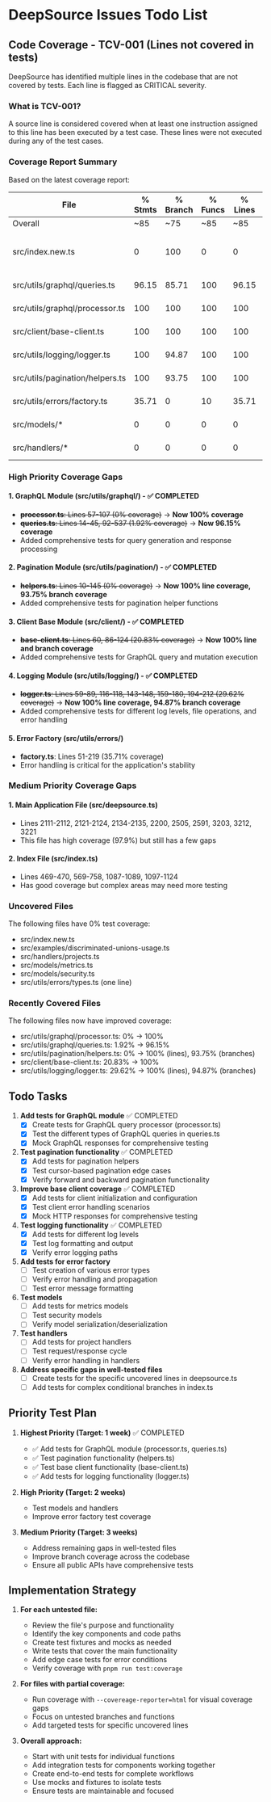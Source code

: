 # DeepSource Issues Todo List

## Code Coverage - TCV-001 (Lines not covered in tests)

DeepSource has identified multiple lines in the codebase that are not covered by tests. Each line is flagged as CRITICAL severity.

### What is TCV-001?
A source line is considered covered when at least one instruction assigned to this line has been executed by a test case. These lines were not executed during any of the test cases.

### Coverage Report Summary
Based on the latest coverage report:

| File | % Stmts | % Branch | % Funcs | % Lines | Priority Areas |
|------|---------|----------|---------|---------|----------------|
| Overall | ~85 | ~75 | ~85 | ~85 | - |
| src/index.new.ts | 0 | 100 | 0 | 0 | Highest priority - completely untested |
| src/utils/graphql/queries.ts | 96.15 | 85.71 | 100 | 96.15 | ✅ High coverage |
| src/utils/graphql/processor.ts | 100 | 100 | 100 | 100 | ✅ Full coverage |
| src/client/base-client.ts | 100 | 100 | 100 | 100 | ✅ Full coverage |
| src/utils/logging/logger.ts | 100 | 94.87 | 100 | 100 | ✅ High coverage |
| src/utils/pagination/helpers.ts | 100 | 93.75 | 100 | 100 | ✅ High coverage |
| src/utils/errors/factory.ts | 35.71 | 0 | 10 | 35.71 | High priority |
| src/models/* | 0 | 0 | 0 | 0 | High priority |
| src/handlers/* | 0 | 0 | 0 | 0 | High priority |

### High Priority Coverage Gaps

#### 1. GraphQL Module (src/utils/graphql/) - ✅ COMPLETED
- ~~**processor.ts**: Lines 57-107 (0% coverage)~~ → **Now 100% coverage**
- ~~**queries.ts**: Lines 14-45, 92-537 (1.92% coverage)~~ → **Now 96.15% coverage**
- Added comprehensive tests for query generation and response processing

#### 2. Pagination Module (src/utils/pagination/) - ✅ COMPLETED
- ~~**helpers.ts**: Lines 10-145 (0% coverage)~~ → **Now 100% line coverage, 93.75% branch coverage**
- Added comprehensive tests for pagination helper functions

#### 3. Client Base Module (src/client/) - ✅ COMPLETED
- ~~**base-client.ts**: Lines 60, 86-124 (20.83% coverage)~~ → **Now 100% line and branch coverage**
- Added comprehensive tests for GraphQL query and mutation execution

#### 4. Logging Module (src/utils/logging/) - ✅ COMPLETED
- ~~**logger.ts**: Lines 59-89, 116-118, 143-148, 159-180, 194-212 (29.62% coverage)~~ → **Now 100% line coverage, 94.87% branch coverage**
- Added comprehensive tests for different log levels, file operations, and error handling

#### 5. Error Factory (src/utils/errors/)
- **factory.ts**: Lines 51-219 (35.71% coverage)
- Error handling is critical for the application's stability

### Medium Priority Coverage Gaps

#### 1. Main Application File (src/deepsource.ts)
- Lines 2111-2112, 2121-2124, 2134-2135, 2200, 2505, 2591, 3203, 3212, 3221
- This file has high coverage (97.9%) but still has a few gaps

#### 2. Index File (src/index.ts)
- Lines 469-470, 569-758, 1087-1089, 1097-1124
- Has good coverage but complex areas may need more testing

### Uncovered Files
The following files have 0% test coverage:
- src/index.new.ts
- src/examples/discriminated-unions-usage.ts
- src/handlers/projects.ts
- src/models/metrics.ts
- src/models/security.ts
- src/utils/errors/types.ts (one line)

### Recently Covered Files
The following files now have improved coverage:
- src/utils/graphql/processor.ts: 0% → 100%
- src/utils/graphql/queries.ts: 1.92% → 96.15%
- src/utils/pagination/helpers.ts: 0% → 100% (lines), 93.75% (branches)
- src/client/base-client.ts: 20.83% → 100%
- src/utils/logging/logger.ts: 29.62% → 100% (lines), 94.87% (branches)

## Todo Tasks

1. **Add tests for GraphQL module** ✅ COMPLETED
   - [x] Create tests for GraphQL query processor (processor.ts)
   - [x] Test the different types of GraphQL queries in queries.ts
   - [x] Mock GraphQL responses for comprehensive testing

2. **Test pagination functionality** ✅ COMPLETED
   - [x] Add tests for pagination helpers
   - [x] Test cursor-based pagination edge cases
   - [x] Verify forward and backward pagination functionality

3. **Improve base client coverage** ✅ COMPLETED
   - [x] Add tests for client initialization and configuration
   - [x] Test client error handling scenarios
   - [x] Mock HTTP responses for comprehensive testing

4. **Test logging functionality** ✅ COMPLETED
   - [x] Add tests for different log levels
   - [x] Test log formatting and output
   - [x] Verify error logging paths

5. **Add tests for error factory**
   - [ ] Test creation of various error types
   - [ ] Verify error handling and propagation
   - [ ] Test error message formatting

6. **Test models**
   - [ ] Add tests for metrics models
   - [ ] Test security models
   - [ ] Verify model serialization/deserialization

7. **Test handlers**
   - [ ] Add tests for project handlers
   - [ ] Test request/response cycle
   - [ ] Verify error handling in handlers

8. **Address specific gaps in well-tested files**
   - [ ] Create tests for the specific uncovered lines in deepsource.ts
   - [ ] Add tests for complex conditional branches in index.ts

## Priority Test Plan

1. **Highest Priority (Target: 1 week)** ✅ COMPLETED
   - ✅ Add tests for GraphQL module (processor.ts, queries.ts)
   - ✅ Test pagination functionality (helpers.ts)
   - ✅ Test base client functionality (base-client.ts)
   - ✅ Add tests for logging functionality (logger.ts)

2. **High Priority (Target: 2 weeks)**
   - Test models and handlers
   - Improve error factory test coverage

3. **Medium Priority (Target: 3 weeks)**
   - Address remaining gaps in well-tested files
   - Improve branch coverage across the codebase
   - Ensure all public APIs have comprehensive tests

## Implementation Strategy

1. **For each untested file:**
   - Review the file's purpose and functionality
   - Identify the key components and code paths
   - Create test fixtures and mocks as needed
   - Write tests that cover the main functionality
   - Add edge case tests for error conditions
   - Verify coverage with `pnpm run test:coverage`

2. **For files with partial coverage:**
   - Run coverage with `--covereage-reporter=html` for visual coverage gaps
   - Focus on untested branches and functions
   - Add targeted tests for specific uncovered lines

3. **Overall approach:**
   - Start with unit tests for individual functions
   - Add integration tests for components working together
   - Create end-to-end tests for complete workflows
   - Use mocks and fixtures to isolate tests
   - Ensure tests are maintainable and focused